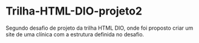 # Trilha-HTML-DIO-projeto2
Segundo desafio de projeto da trilha HTML DIO, onde foi proposto criar um site de uma clínica com a estrutura definida no desafio.

